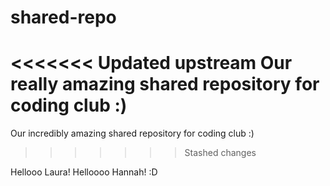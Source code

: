 # shared-repo
<<<<<<< Updated upstream
Our really amazing shared repository for coding club :)
=======
Our incredibly amazing shared repository for coding club :) 
>>>>>>> Stashed changes

Hellooo Laura!
Helloooo Hannah! :D
